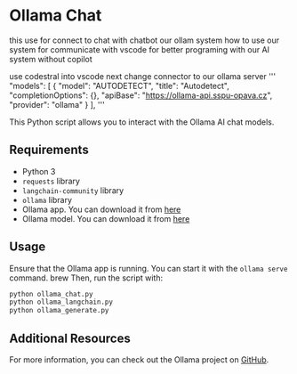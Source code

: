 # Ollama Chat
this use for  connect to chat with chatbot our ollam system
how to use our system for communicate with vscode for better programing with our AI system without copilot

use codestral into vscode
next change connector to our ollama server 
'''
"models": [
    {
      "model": "AUTODETECT",
      "title": "Autodetect",
      "completionOptions": {},
      "apiBase": "https://ollama-api.sspu-opava.cz",
      "provider": "ollama"
    }
  ],
'''

This Python script allows you to interact with the Ollama AI chat models.

## Requirements

- Python 3
- `requests` library
- `langchain-community` library
- `ollama` library
- Ollama app. You can download it from [here](https://ollama.ai/download)
- Ollama model. You can download it from [here](https://ollama.ai/library)

## Usage

Ensure that the Ollama app is running. You can start it with the `ollama serve` command.
brew
Then, run the script with:

```bash
python ollama_chat.py
python ollama_langchain.py
python ollama_generate.py
```

## Additional Resources

For more information, you can check out the Ollama project on [GitHub](https://github.com/jmorganca/ollama).
